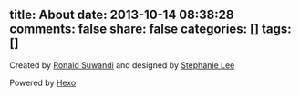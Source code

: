 title: About
date: 2013-10-14 08:38:28
comments: false
share: false
categories: []
tags: []
---
Created by [Ronald Suwandi](http://ronaldsuwandi.com) and designed by [Stephanie Lee](http://stephanielee.cc)

Powered by [Hexo](http://http://zespia.tw/hexo)
